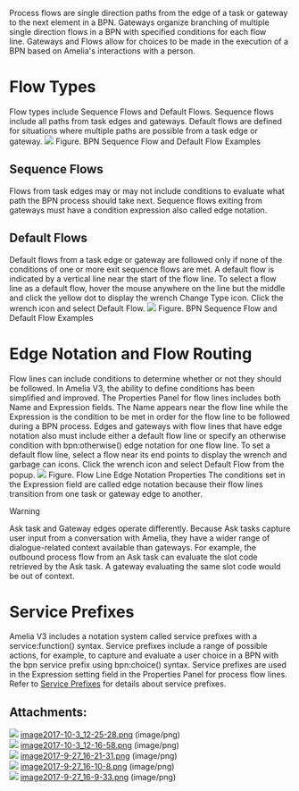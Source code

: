 Process flows are single direction paths from the edge of a task or gateway to the next element in a BPN. Gateways organize branching of multiple single direction flows in a BPN with specified conditions for each flow line. Gateways and Flows allow for choices to be made in the execution of a BPN based on Amelia's interactions with a person.
# Flow Types
Flow types include Sequence Flows and Default Flows. Sequence flows include all paths from task edges and gateways. Default flows are defined for situations where multiple paths are possible from a task edge or gateway.
![](attachments/11939503/11939505.png)
Figure. BPN Sequence Flow and Default Flow Examples
## Sequence Flows
Flows from task edges may or may not include conditions to evaluate what path the BPN process should take next. Sequence flows exiting from gateways must have a condition expression also called edge notation.
## Default Flows
Default flows from a task edge or gateway are followed only if none of the conditions of one or more exit sequence flows are met. A default flow is indicated by a vertical line near the start of the flow line.
To select a flow line as a default flow, hover the mouse anywhere on the line but the middle and click the yellow dot to display the wrench Change Type icon. Click the wrench icon and select Default Flow.
![](attachments/11939503/11939504.png)
Figure. BPN Sequence Flow and Default Flow Examples
# Edge Notation and Flow Routing
Flow lines can include conditions to determine whether or not they should be followed. In Amelia V3, the ability to define conditions has been simplified and improved. The Properties Panel for flow lines includes both Name and Expression fields. The Name appears near the flow line while the Expression is the condition to be met in order for the flow line to be followed during a BPN process.
Edges and gateways with flow lines that have edge notation also must include either a default flow line or specify an otherwise condition with bpn:otherwise() edge notation for one flow line. To set a default flow line, select a flow near its end points to display the wrench and garbage can icons. Click the wrench icon and select Default Flow from the popup.
![](attachments/11939503/11939507.png)
Figure. Flow Line Edge Notation Properties
The conditions set in the Expression field are called edge notation because their flow lines transition from one task or gateway edge to another.
> [!warning]  
>
> Ask task and Gateway edges operate differently. Because Ask tasks capture user input from a conversation with Amelia, they have a wider range of dialogue-related context available than gateways. For example, the outbound process flow from an Ask task can evaluate the slot code retrieved by the Ask task. A gateway evaluating the same slot code would be out of context.

# Service Prefixes
Amelia V3 includes a notation system called service prefixes with a service:function() syntax. Service prefixes include a range of possible actions, for example, to capture and evaluate a user choice in a BPN with the bpn service prefix using bpn:choice() syntax.
Service prefixes are used in the Expression setting field in the Properties Panel for process flow lines. Refer to [Service Prefixes](Service%20Prefixes) for details about service prefixes.
## Attachments:
![](images/icons/bullet_blue.gif) [image2017-10-3_12-25-28.png](attachments/11939503/11939504.png) (image/png)  
![](images/icons/bullet_blue.gif) [image2017-10-3_12-16-58.png](attachments/11939503/11939505.png) (image/png)  
![](images/icons/bullet_blue.gif) [image2017-9-27_16-21-31.png](attachments/11939503/11939506.png) (image/png)  
![](images/icons/bullet_blue.gif) [image2017-9-27_16-10-8.png](attachments/11939503/11939507.png) (image/png)  
![](images/icons/bullet_blue.gif) [image2017-9-27_16-9-33.png](attachments/11939503/11939508.png) (image/png)  
